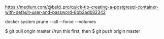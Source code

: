 https://medium.com/@beld_pro/quick-tip-creating-a-postgresql-container-with-default-user-and-password-8bb2adb82342


docker system prune --all --force --volumes


$ git pull origin master //run this first, then
$ git push origin master
